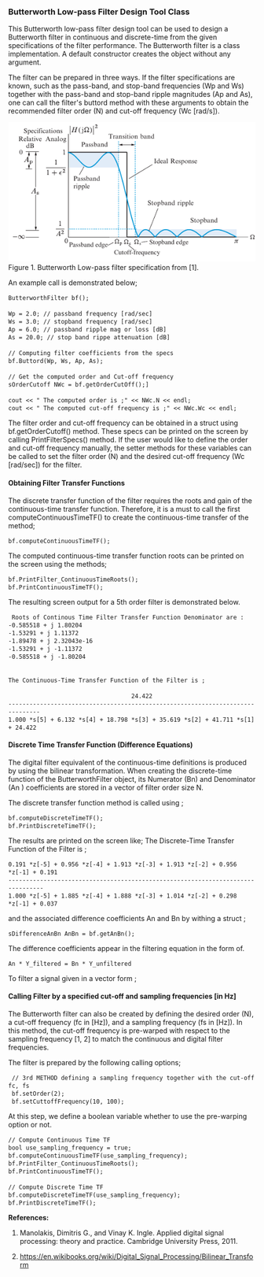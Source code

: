 ### Butterworth Low-pass Filter Design Tool Class

This Butterworth low-pass filter design tool can be used to design a Butterworth filter in continuous and discrete-time
from the given specifications of the filter performance. The Butterworth filter is a class implementation. A default
constructor creates the object without any argument.

The filter can be prepared in three ways. If the filter specifications are known, such as the pass-band, and stop-band
frequencies (Wp and Ws) together with the pass-band and stop-band ripple magnitudes (Ap and As), one can call the
filter's buttord method with these arguments to obtain the recommended filter order (N) and cut-off frequency
(Wc  [rad/s]).

![img.png](img.png)
Figure 1. Butterworth Low-pass filter specification from [1].

An example call is demonstrated below;

    ButterworthFilter bf();

    Wp = 2.0; // passband frequency [rad/sec]
    Ws = 3.0; // stopband frequency [rad/sec]
    Ap = 6.0; // passband ripple mag or loss [dB]
    As = 20.0; // stop band rippe attenuation [dB]
    
    // Computing filter coefficients from the specs
    bf.Buttord(Wp, Ws, Ap, As);

    // Get the computed order and Cut-off frequency
    sOrderCutoff NWc = bf.getOrderCutOff();]
    
    cout << " The computed order is ;" << NWc.N << endl;
    cout << " The computed cut-off frequency is ;" << NWc.Wc << endl;

The filter order and cut-off frequency can be obtained in a struct using bf.getOrderCutoff() method. These specs can be
printed on the screen by calling PrintFilterSpecs() method. If the user would like to define the order and cut-off
frequency manually, the setter methods for these variables can be called to set the filter order (N) and the desired
cut-off frequency (Wc [rad/sec]) for the filter.

#### Obtaining Filter Transfer Functions

The discrete transfer function of the filter requires the roots and gain of the continuous-time transfer function.
Therefore, it is a must to call the first computeContinuousTimeTF() to create the continuous-time transfer of the
method;

    bf.computeContinuousTimeTF();

The computed continuous-time transfer function roots can be printed on the screen using the methods;

    bf.PrintFilter_ContinuousTimeRoots();
    bf.PrintContinuousTimeTF();

The resulting screen output for a 5th order filter is demonstrated below.

     Roots of Continous Time Filter Transfer Function Denominator are : 
    -0.585518 + j 1.80204
    -1.53291 + j 1.11372
    -1.89478 + j 2.32043e-16
    -1.53291 + j -1.11372
    -0.585518 + j -1.80204
    
    
    The Continuous-Time Transfer Function of the Filter is ;
    
                                       24.422 
    -------------------------------------------------------------------------------
    1.000 *s[5] + 6.132 *s[4] + 18.798 *s[3] + 35.619 *s[2] + 41.711 *s[1] + 24.422 

#### Discrete Time Transfer Function (Difference Equations)

The digital filter equivalent of the continuous-time definitions is produced by using the bilinear transformation.
When creating the discrete-time function of the ButterworthFilter object, its Numerator (Bn) and Denominator (An
) coefficients are stored in a vector of filter order size N.

The discrete transfer function method is called using ;

    bf.computeDiscreteTimeTF();
    bf.PrintDiscreteTimeTF();

The results are printed on the screen like;
The Discrete-Time Transfer Function of the Filter is ;

    0.191 *z[-5] + 0.956 *z[-4] + 1.913 *z[-3] + 1.913 *z[-2] + 0.956 *z[-1] + 0.191
    --------------------------------------------------------------------------------
    1.000 *z[-5] + 1.885 *z[-4] + 1.888 *z[-3] + 1.014 *z[-2] + 0.298 *z[-1] + 0.037

and the associated difference coefficients An and Bn by withing a struct ;

    sDifferenceAnBn AnBn = bf.getAnBn();

The difference coefficients appear in the filtering equation in the form of.

    An * Y_filtered = Bn * Y_unfiltered  

To filter a signal given in a vector form ;

#### Calling Filter by a specified cut-off and sampling frequencies [in Hz]

The Butterworth filter can also be created by defining the desired order (N), a cut-off frequency (fc in [Hz]), and a
sampling frequency (fs in [Hz]). In this method, the cut-off frequency is pre-warped with respect to the sampling
frequency [1, 2] to match the continuous and digital filter frequencies.

The filter is prepared by the following calling options;

     // 3rd METHOD defining a sampling frequency together with the cut-off fc, fs
     bf.setOrder(2);
     bf.setCuttoffFrequency(10, 100);

At this step, we define a boolean variable whether to use the pre-warping option or not.

    // Compute Continuous Time TF
    bool use_sampling_frequency = true;
    bf.computeContinuousTimeTF(use_sampling_frequency);
    bf.PrintFilter_ContinuousTimeRoots();
    bf.PrintContinuousTimeTF();

    // Compute Discrete Time TF
    bf.computeDiscreteTimeTF(use_sampling_frequency);
    bf.PrintDiscreteTimeTF();

**References:**

1. Manolakis, Dimitris G., and Vinay K. Ingle. Applied digital signal processing: theory and practice. Cambridge
   University Press, 2011.

2. https://en.wikibooks.org/wiki/Digital_Signal_Processing/Bilinear_Transform
 
 
    
